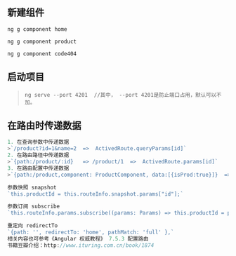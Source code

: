 ## 新建组件
`ng g component home`

`ng g component product`

`ng g component code404`

## 启动项目
>`ng serve --port 4201  //其中， --port 4201是防止端口占用，默认可以不加。`

## 在路由时传递数据
```javascript
1. 在查询参数中传递数据
>`/product?id=1&name=2  =>  ActivedRoute.queryParams[id]`
2. 在路由路径中传递数据
>`{path:/product/:id}   => /product/1  =>  ActivedRoute.params[id]`
3. 在路由配置中传递数据
>`{path:/product,component: ProductComponent, data:[{isProd:true}]}  =>  ActivedRoute.data[0][isProd]`

参数快照 snapshot
`this.productId = this.routeInfo.snapshot.params["id"];`

参数订阅 subscribe
`this.routeInfo.params.subscribe((params: Params) => this.productId = params["id"]);`

重定向 redirectTo
`{path: '', redirectTo: 'home', pathMatch: 'full' },`
相关内容也可参考《Angular 权威教程》 7.5.3 配置路由
书籍豆瓣介绍：http://www.ituring.com.cn/book/1874
```